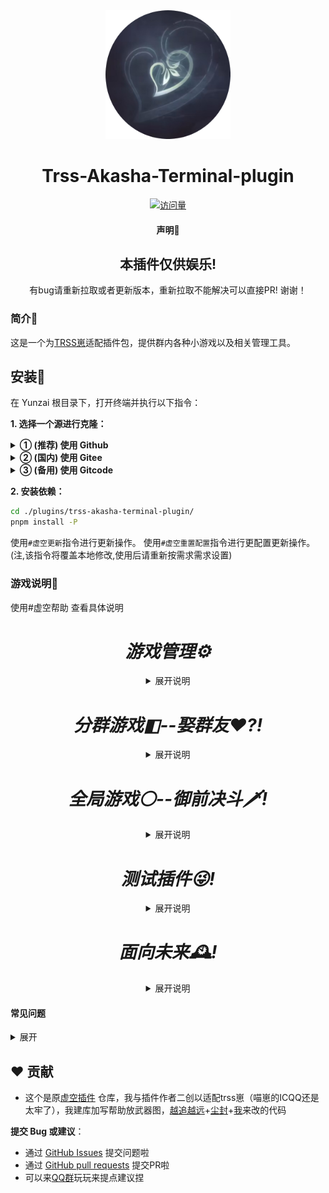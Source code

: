 <div align="center">

<img width="200" src="resources/虚空终端.png">

<h1 align="center">Trss-Akasha-Terminal-plugin</h1>

[![访问量](https://count.kjchmc.cn/get/@:trss-akasha-terminal-plugin)](https://github.com/wbndm1234/trss-akasha-terminal-plugin)

#### 声明📣
<h2 align="center" color="red">本插件仅供娱乐!</h2>
有bug请重新拉取或者更新版本，重新拉取不能解决可以直接PR! 谢谢！
</div>

### 简介📖

这是一个为[TRSS崽](https://github.com/TimeRainStarSky/Yunzai)适配插件包，提供群内各种小游戏以及相关管理工具。



## 安装🚀


在 Yunzai 根目录下，打开终端并执行以下指令：

**1. 选择一个源进行克隆：**

<details>
<summary><b>① (推荐) 使用 Github</b></summary>

```bash
git clone --depth=1 https://github.com/wbndm1234/trss-akasha-terminal-plugin.git ./plugins/trss-akasha-terminal-Plugin/
```

</details>

<details>
<summary><b>② (国内) 使用 Gitee</b></summary>

```bash
git clone --depth=1 https://gitee.com/dmqaq/trss-akasha-terminal-plugin.git ./plugins/trss-akasha-terminal-plugin/
```

</details>

<details>
<summary><b>③ (备用) 使用 Gitcode</b></summary>

```bash
git clone --depth=1 https://gitcode.com/dmqaq/trss-akasha-terminal-plugin.git ./plugins/trss-akasha-terminal-plugin/
```

</details>

**2. 安装依赖：**

```bash
cd ./plugins/trss-akasha-terminal-plugin/
pnpm install -P
```


使用`#虚空更新`指令进行更新操作。
使用`#虚空重置配置`指令进行更配置更新操作。(注,该指令将覆盖本地修改,使用后请重新按需求需求设置)
</div>

### 游戏说明🌈
  使用#虚空帮助 查看具体说明

  <h1 align="center"><i>游戏管理⚙</i></h1>
  <details><summary align="center">展开说明</summary>

  |功能   |描述   |
  |---|---|
  |时间管理   |重置群内或指定人被计入的时间     |
  |权限管理   |设置或移除指定人的特殊权限   |
  |功能管理   |手动开启一些预先设定好的功能计划   |
  |存档管理   |一键删除错误的存档   |

  </details>
  <h1 align="center" class="群友老婆"><i>分群游戏◧--娶群友❤?!</i></h1>
  <details><summary align="center">展开说明</summary>

  |功能   |描述   |
  |---|---|
  |随机娶群友   |随机娶一位群友,谁都可以   |
  |指定求婚   |娶指定的群友,不可以重婚   |
  |配合求婚   |愿意还是拒绝?   |
  |强娶指定群友   |强行掳走群友   |
  |抢老婆   |联动御前决斗进行抢婚决斗!!! 抢走群友的老婆!   |
  |主动分手,被动甩掉   |不要老婆或被老婆甩掉   |
  |获取金币   |凡是都是需要付出的   |
  |花金币   |钱不能白赚   |
  |随机事件   |处处有惊喜   |
  |查看家庭   |看看和群友构建的家   |
  |开银啪   |牛牛冲!   |
  |更多功能   |敬请期待。或提交Issues   |

  </details>

  <h1 align="center"><i>全局游戏⚪--御前决斗🗡!</i></h1>
  <details><summary align="center">展开说明</summary>

  |功能   |描述   |
  |---|---|
  |决斗系统   |与一名群友开始决斗     |
  |经验系统   |通过各种方式提升经验,突破境界   |
  |战力系统   |战斗时根据战力决定胜率   |
  |签到&委托系统   |做做日常,签个到领取奖励   |
  |抽武器   |抽取武器 后续将加入战力   |
  |更多功能   |敬请期待。或提交Issues   |

  </details>

  <h1 align="center"><i>测试插件😜!</i></h1>
  <details><summary align="center">展开说明</summary>

  |将实现   |描述   |
  |---|---|
  |随机生成cp文   |奇妙的cp文？()     |

  </details>

  <h1 align="center"><i>面向未来🕰!</i></h1>
  <details><summary align="center">展开说明</summary>

  |将实现   |描述   |
  |---|---|
  |银啪   |奇妙的银啪剧情     |
  |商城&合成系统   |合成物品   |
  |房屋容量   |家具?图形化房屋   |

  </details>

#### 常见问题

  <details><summary>展开</summary>

  - 存档路径在哪??
  - 本插件目录内data/qylp(娶群友)/Userxxx/群号.json; UserData(决斗); battle.json(全局)

  - xxx is not defined
  - #重置虚空配置后重启

  - cd怎么改啊,怎么改配置啊
  - config文件夹里
  
  - 娶群友相关功能出现cannot read ... (reading"sex"或者'nickname')
  - 有人老婆或本人退群导致,使用#虚空清除无效存档,即可

  - 上述方法未能解决或我有其他问题!
  
  - 联系我们 Q群 1017886209或PR插件啦，球球了（修不动啊QAQ）
  </details>
   
   ## ❤️ 贡献
  - 这个是原[虚空插件](https://gitee.com/go-farther-and-farther/akasha-terminal-plugin) 仓库，我与插件作者二创以适配trss崽（喵崽的ICQQ还是太牢了），我建库加写帮助放武器图，[越追越远](https://gitee.com/go-farther-and-farther)+[尘封](https://gitee.com/tyg211375)+[我](https://gitee.com/dmqaq)来改的代码
  
  **提交 Bug 或建议**：
  - 通过 [GitHub Issues](https://github.com/wbndm1234/trss-akasha-terminal-plugin/issues) 提交问题啦
  - 通过 [GitHub pull requests](https://github.com/wbndm1234/trss-akasha-terminal-plugin/pulls) 提交PR啦
  - 可以来[QQ群](https://qm.qq.com/q/n0ewaCWIGk)玩玩来提点建议捏
 


